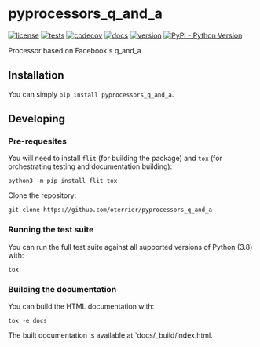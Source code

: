 # pyprocessors_q_and_a

[![license](https://img.shields.io/github/license/oterrier/pyprocessors_q_and_a)](https://github.com/oterrier/pyprocessors_q_and_a/blob/master/LICENSE)
[![tests](https://github.com/oterrier/pyprocessors_q_and_a/workflows/tests/badge.svg)](https://github.com/oterrier/pyprocessors_q_and_a/actions?query=workflow%3Atests)
[![codecov](https://img.shields.io/codecov/c/github/oterrier/pyprocessors_q_and_a)](https://codecov.io/gh/oterrier/pyprocessors_q_and_a)
[![docs](https://img.shields.io/readthedocs/pyprocessors_q_and_a)](https://pyprocessors_q_and_a.readthedocs.io)
[![version](https://img.shields.io/pypi/v/pyprocessors_q_and_a)](https://pypi.org/project/pyprocessors_q_and_a/)
[![PyPI - Python Version](https://img.shields.io/pypi/pyversions/pyprocessors_q_and_a)](https://pypi.org/project/pyprocessors_q_and_a/)

Processor based on Facebook's q_and_a

## Installation

You can simply `pip install pyprocessors_q_and_a`.

## Developing

### Pre-requesites

You will need to install `flit` (for building the package) and `tox` (for orchestrating testing and documentation building):

```
python3 -m pip install flit tox
```

Clone the repository:

```
git clone https://github.com/oterrier/pyprocessors_q_and_a
```

### Running the test suite

You can run the full test suite against all supported versions of Python (3.8) with:

```
tox
```

### Building the documentation

You can build the HTML documentation with:

```
tox -e docs
```

The built documentation is available at `docs/_build/index.html.
